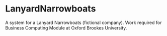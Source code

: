 # LanyardNarrowboats
A system for a Lanyard Narrowboats (fictional company). Work required for Business Computing Module at Oxford Brookes University.
